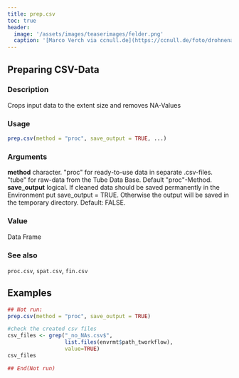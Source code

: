 ```yaml
---
title: prep.csv
toc: true
header:
  image: '/assets/images/teaserimages/felder.png'
  caption: '[Marco Verch via ccnull.de](https://ccnull.de/foto/drohnenaufnahme-von-landwirtschaftlichen-feldern-mit-geometrischen-mustern/1105470). [CC-BY 2.0](https://creativecommons.org/licenses/by/2.0/de/). Image cropped.'
---
```


## Preparing CSV-Data

### Description
Crops input data to the extent size and removes NA-Values

### Usage
```r
prep.csv(method = "proc", save_output = TRUE, ...)
```

### Arguments
**method**		character. "proc" for ready-to-use data in separate .csv-files. "tube" for raw-data from the Tube Data Base. Default "proc"-Method.  
**save_output**	logical. If cleaned data should be saved permanently in the Environment put save_output = TRUE. Otherwise the output will be saved in the temporary directory. Default: FALSE.  

### Value
Data Frame

### See also
`proc.csv`, `spat.csv`, `fin.csv`

## Examples

```r
## Not run: 
prep.csv(method = "proc", save_output = TRUE)

#check the created csv files
csv_files <- grep("_no_NAs.csv$",
                  list.files(envrmt$path_tworkflow),
                  value=TRUE)
csv_files

## End(Not run)
```
